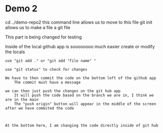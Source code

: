 # Demo 2
cd ../demo-repo2 
    this command line allows us to move to this file
git init
    allows us to make a file a git file

This part is being changed for testing

Inside of the local github app is soooooooo much easier
    create or modify the locals

    use "git add ." or "git add "file name" "

    use "git status" to check for changes

    We have to then commit the code on the bottom left of the github app
        The commit must have a message

    we can then just push the changes on the git hub app 
        It will push the code based on the branch we are in, I think we are in the main
        The "push origin" button will appear in the middle of the screen after we have commited the code

    
    
    At the bottom here, I am changing the code directly inside of git hub
